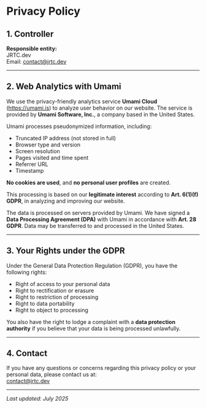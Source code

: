 # Privacy Policy

## 1. Controller

**Responsible entity:**  
JRTC.dev  
Email: [contact@jrtc.dev](mailto:contact@jrtc.dev)

---

## 2. Web Analytics with Umami

We use the privacy-friendly analytics service **Umami Cloud** (https://umami.is) to analyze user behavior on our website. The service is provided by **Umami Software, Inc.**, a company based in the United States.

Umami processes pseudonymized information, including:

- Truncated IP address (not stored in full)
- Browser type and version
- Screen resolution
- Pages visited and time spent
- Referrer URL
- Timestamp

**No cookies are used**, and **no personal user profiles** are created.

This processing is based on our **legitimate interest** according to **Art. 6(1)(f) GDPR**, in analyzing and improving our website.

The data is processed on servers provided by Umami. We have signed a **Data Processing Agreement (DPA)** with Umami in accordance with **Art. 28 GDPR**. Data may be transferred to and processed in the United States.

---

## 3. Your Rights under the GDPR

Under the General Data Protection Regulation (GDPR), you have the following rights:

- Right of access to your personal data
- Right to rectification or erasure
- Right to restriction of processing
- Right to data portability
- Right to object to processing

You also have the right to lodge a complaint with a **data protection authority** if you believe that your data is being processed unlawfully.

---

## 4. Contact

If you have any questions or concerns regarding this privacy policy or your personal data, please contact us at:  
[contact@jrtc.dev](mailto:contact@jrtc.dev)

---

_Last updated: July 2025_

